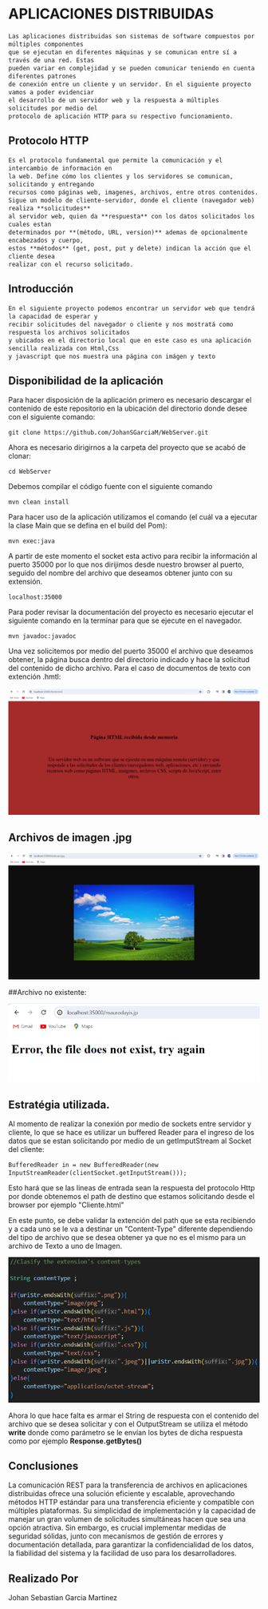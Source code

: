 # APLICACIONES DISTRIBUIDAS

    Las aplicaciones distribuidas son sistemas de software compuestos por múltiples componentes 
    que se ejecutan en diferentes máquinas y se comunican entre sí a través de una red. Estas 
    pueden variar en complejidad y se pueden comunicar teniendo en cuenta diferentes patrones 
    de conexión entre un cliente y un servidor. En el siguiente proyecto vamos a poder evidenciar 
    el desarrollo de un servidor web y la respuesta a múltiples solicitudes por medio del 
    protocolo de aplicación HTTP para su respectivo funcionamiento.

## Protocolo HTTP 

    Es el protocolo fundamental que permite la comunicación y el intercambio de información en 
    la web. Define cómo los clientes y los servidores se comunican, solicitando y entregando 
    recursos como páginas web, imagenes, archivos, entre otros contenidos.
    Sigue un modelo de cliente-servidor, donde el cliente (navegador web) realiza **solicitudes**
    al servidor web, quien da **respuesta** con los datos solicitados los cuales estan 
    determinados por **(método, URL, version)** ademas de opcionalmente encabezados y cuerpo,
    estos **métodos** (get, post, put y delete) indican la acción que el cliente desea 
    realizar con el recurso solicitado.

## Introducción

    En el siguiente proyecto podemos encontrar un servidor web que tendrá la capacidad de esperar y 
    recibir solicitudes del navegador o cliente y nos mostratá como respuesta los archivos solicitados 
    y ubicados en el directorio local que en este caso es una aplicación sencilla realizada con Html,Css 
    y javascript que nos muestra una página con imágen y texto

## Disponibilidad de la aplicación

Para hacer disposición de la aplicación primero es necesario descargar el contenido de este repositorio en la ubicación del directorio donde desee con el siguiente comando:

```
git clone https://github.com/JohanSGarciaM/WebServer.git
```

Ahora es necesario dirigirnos a la carpeta del proyecto que se acabó de clonar:

```
cd WebServer
```

Debemos compilar el código fuente con el siguiente comando

```
mvn clean install
```
Para hacer uso de la aplicación utilizamos el comando (el cuál va a ejecutar la clase Main que se defina en el build del Pom):

```
mvn exec:java
```

A partir de este momento el socket esta activo para recibir la información al puerto 35000 por lo que nos dirijimos desde nuestro browser al puerto, seguido del nombre del archivo que deseamos obtener junto con su extensión.

```
localhost:35000
```

Para poder revisar la documentación del proyecto es necesario ejecutar el siguiente comando en la terminar para que se ejecute en el navegador.

```
mvn javadoc:javadoc
```

Una vez solicitemos por medio del puerto 35000 el archivo que deseamos obtener, la página busca dentro del directorio indicado y hace la solicitud del contenido de dicho archivo. Para el caso de documentos de texto con extención .hmtl:

![](/ReadmeImages/html.png)

## Archivos de imagen .jpg

![](/ReadmeImages/jpg.png)


##Archivo no existente:

![](/ReadmeImages/error.png)


## Estratégia utilizada.

Al momento de realizar la conexión por medio de sockets entre servidor y cliente, lo que se hace es utilizar un buffered Reader para el ingreso de los datos que se estan solicitando por medio de un getImputStream al Socket del cliente:

```
BufferedReader in = new BufferedReader(new InputStreamReader(clientSocket.getInputStream()));
```

Esto hará que se las lineas de entrada sean la respuesta del protocolo Http por donde obtenemos el path de destino que estamos solicitando desde el browser por ejemplo "Cliente.html"

En este punto, se debe validar la extención del path que se esta recibiendo y a cada uno se le va a destinar un "Content-Type" diferente dependiendo del tipo de archivo que se desea obtener ya que no es el mismo para un archivo de Texto a uno de Imagen.

![](/ReadmeImages/ContentTypes.png)

Ahora lo que hace falta es armar el String de respuesta con el contenido del archivo que se desea solicitar y con el OutputStream se utiliza el método __write__ donde como parámetro se le envían los bytes de dicha respuesta como por ejemplo __Response.getBytes()__

## Conclusiones

La comunicación REST para la transferencia de archivos en aplicaciones distribuidas ofrece una solución eficiente y escalable, aprovechando métodos HTTP estándar para una transferencia eficiente y compatible con múltiples plataformas. Su simplicidad de implementación y la capacidad de manejar un gran volumen de solicitudes simultáneas hacen que sea una opción atractiva. Sin embargo, es crucial implementar medidas de seguridad sólidas, junto con mecanismos de gestión de errores y documentación detallada, para garantizar la confidencialidad de los datos, la fiabilidad del sistema y la facilidad de uso para los desarrolladores.


## Realizado Por

Johan Sebastian Garcia Martinez

